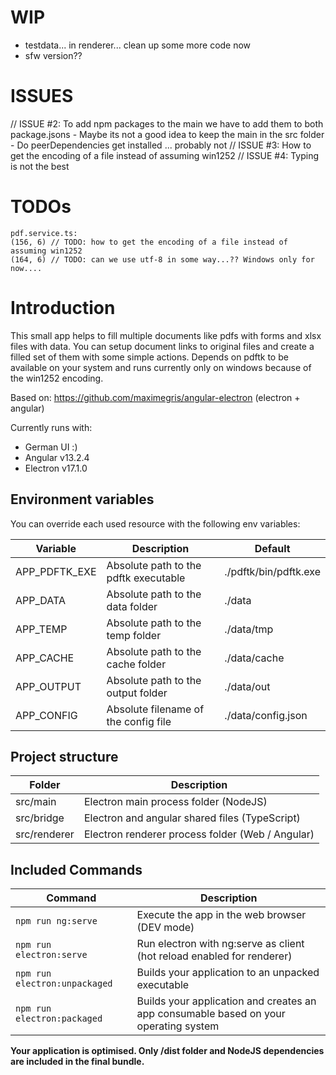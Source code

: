# WIP

* testdata... in renderer... clean up some more code now
* sfw version??


# ISSUES

// ISSUE #2: To add npm packages to the main we have to add them to both package.jsons 
    - Maybe its not a good idea to keep the main in the src folder
    - Do peerDependencies get installed ... probably not
// ISSUE #3: How to get the encoding of a file instead of assuming win1252
// ISSUE #4: Typing is not the best

# TODOs

````
pdf.service.ts:
(156, 6) // TODO: how to get the encoding of a file instead of assuming win1252
(164, 6) // TODO: can we use utf-8 in some way...?? Windows only for now....
````

# Introduction

This small app helps to fill multiple documents like pdfs with forms and xlsx files with data.
You can setup document links to original files and create a filled set of them with some simple actions.
Depends on pdftk to be available on your system and runs currently only on windows because of the win1252 encoding.

Based on: https://github.com/maximegris/angular-electron (electron + angular)

Currently runs with:

- German UI :)
- Angular v13.2.4
- Electron v17.1.0

## Environment variables

You can override each used resource with the following env variables:

| Variable      | Description                           | Default               |
|---------------|---------------------------------------|-----------------------|
| APP_PDFTK_EXE | Absolute path to the pdftk executable | ./pdftk/bin/pdftk.exe |
| APP_DATA      | Absolute path to the data folder      | ./data                |
| APP_TEMP      | Absolute path to the temp folder      | ./data/tmp            |
| APP_CACHE     | Absolute path to the cache folder     | ./data/cache          |
| APP_OUTPUT    | Absolute path to the output folder    | ./data/out            |
| APP_CONFIG    | Absolute filename of the config file  | ./data/config.json    |

## Project structure

| Folder       | Description                                      |
|--------------|--------------------------------------------------|
| src/main     | Electron main process folder (NodeJS)            |
| src/bridge   | Electron and angular shared files (TypeScript)   |
| src/renderer | Electron renderer process folder (Web / Angular) |


## Included Commands

| Command                       | Description                                                                          |
|-------------------------------|--------------------------------------------------------------------------------------|
| `npm run ng:serve`            | Execute the app in the web browser (DEV mode)                                        |
| `npm run electron:serve`      | Run electron with ng:serve as client (hot reload enabled for renderer)               |
| `npm run electron:unpackaged` | Builds your application to an unpacked executable                                    |
| `npm run electron:packaged`   | Builds your application and creates an app consumable based on your operating system |

**Your application is optimised. Only /dist folder and NodeJS dependencies are included in the final bundle.**

